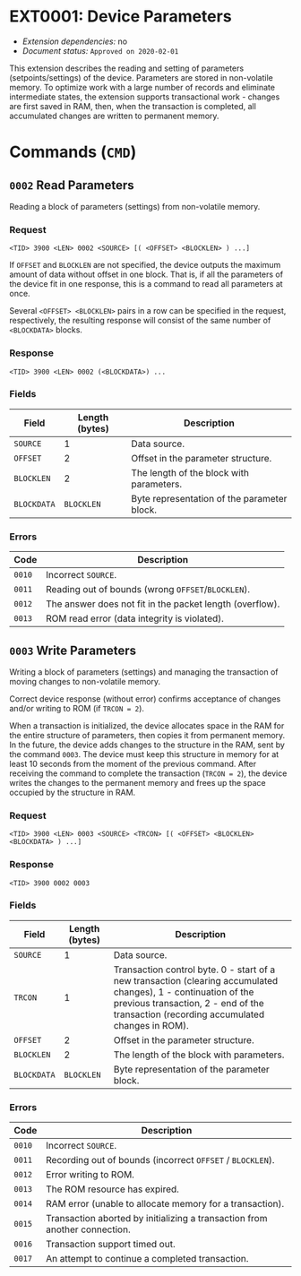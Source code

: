 # EXT0001: Device Parameters

* *Extension dependencies:* no
* *Document status:* `Approved on 2020-02-01`

This extension describes the reading and setting of parameters (setpoints/settings) of the device. Parameters are stored in non-volatile memory. To optimize work with a large number of records and eliminate intermediate states, the extension supports transactional work - changes are first saved in RAM, then, when the transaction is completed, all accumulated changes are written to permanent memory.


# Commands (`CMD`)


## `0002` Read Parameters

Reading a block of parameters (settings) from non-volatile memory.

### Request

```
<TID> 3900 <LEN> 0002 <SOURCE> [( <OFFSET> <BLOCKLEN> ) ...]
```

If `OFFSET` and `BLOCKLEN` are not specified, the device outputs the maximum amount of data without offset in one block. That is, if all the parameters of the device fit in one response, this is a command to read all parameters at once.

Several `<OFFSET> <BLOCKLEN>` pairs in a row can be specified in the request, respectively, the resulting response will consist of the same number of `<BLOCKDATA>` blocks.

### Response

```
<TID> 3900 <LEN> 0002 (<BLOCKDATA>) ...
```

### Fields

Field       | Length (bytes) | Description
------------|----------------|------------
`SOURCE`    | 1              | Data source.
`OFFSET`    | 2              | Offset in the parameter structure.
`BLOCKLEN`  | 2              | The length of the block with parameters.
`BLOCKDATA` | `BLOCKLEN`     | Byte representation of the parameter block.

### Errors

Code   | Description
-------|------------
`0010` | Incorrect `SOURCE`.
`0011` | Reading out of bounds (wrong `OFFSET`/`BLOCKLEN`).
`0012` | The answer does not fit in the packet length (overflow).
`0013` | ROM read error (data integrity is violated).


## `0003` Write Parameters

Writing a block of parameters (settings) and managing the transaction of moving changes to non-volatile memory.

Correct device response (without error) confirms acceptance of changes and/or writing to ROM (if `TRCON = 2`).

When a transaction is initialized, the device allocates space in the RAM for the entire structure of parameters, then copies it from permanent memory. In the future, the device adds changes to the structure in the RAM, sent by the command `0003`. The device must keep this structure in memory for at least 10 seconds from the moment of the previous command. After receiving the command to complete the transaction (`TRCON = 2`), the device writes the changes to the permanent memory and frees up the space occupied by the structure in RAM.

### Request

```
<TID> 3900 <LEN> 0003 <SOURCE> <TRCON> [( <OFFSET> <BLOCKLEN> <BLOCKDATA> ) ...]
```

### Response

```
<TID> 3900 0002 0003
```

### Fields

Field       | Length (bytes) | Description
------------|----------------|---------
`SOURCE`    | 1              | Data source.
`TRCON`     | 1              | Transaction control byte. 0 - start of a new transaction (clearing accumulated changes), 1 - continuation of the previous transaction, 2 - end of the transaction (recording accumulated changes in ROM).
`OFFSET`    | 2              | Offset in the parameter structure.
`BLOCKLEN`  | 2              | The length of the block with parameters.
`BLOCKDATA` | `BLOCKLEN`     | Byte representation of the parameter block.

### Errors

Code   | Description
-------|------------
`0010` | Incorrect `SOURCE`.
`0011` | Recording out of bounds (incorrect `OFFSET` / `BLOCKLEN`).
`0012` | Error writing to ROM.
`0013` | The ROM resource has expired.
`0014` | RAM error (unable to allocate memory for a transaction).
`0015` | Transaction aborted by initializing a transaction from another connection.
`0016` | Transaction support timed out.
`0017` | An attempt to continue a completed transaction.
